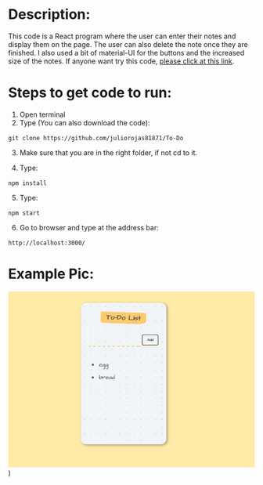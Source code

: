 # Description:
This code is a React program where the user can enter their notes and display them on the page.
The user can also delete the note once they are finished. I also used a bit of material-UI for the buttons 
and the increased size of the notes.
If anyone want try this code, [please click at this link](https://juliorojas81871.github.io/To-Do/).

# Steps to get code to run:
1. Open terminal
2. Type (You can also download the code):
```
git clone https://github.com/juliorojas81871/To-Do
```
3. Make sure that you are in the right folder, if not cd to it.

4. Type: 
```
npm install
```
5. Type: 
```
npm start
```
6. Go to browser and type at the address bar: 
```
http://localhost:3000/
```

# Example Pic:
![Notes Example Pic](https://github.com/juliorojas81871/To-Do/blob/main/pics/main.jpg))
